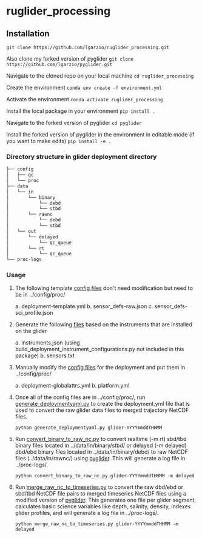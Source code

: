 # ruglider_processing

## Installation

`git clone https://github.com/lgarzio/ruglider_processing.git`

Also clone my forked version of pyglider
`git clone https://github.com/lgarzio/pyglider.git`

Navigate to the cloned repo on your local machine
`cd ruglider_processing`

Create the environment
`conda env create -f environment.yml`

Activate the environment
`conda activate ruglider_processing`

Install the local package in your environment
`pip install .`

Navigate to the forked version of pyglider
`cd pyglider`

Install the forked version of pyglider in the environment in editable mode (if you want to make edits)
`pip install -e .`

### Directory structure in glider deployment directory

```bash
├── config
│   ├── qc
│   └── proc
├── data
│   └── in 
│       └── binary
│           └── debd
│           └── stbd
│       └── rawnc
│           └── debd
│           └── stbd
│   └── out
│       └── delayed
│           └── qc_queue
│       └── rt
│           └── qc_queue
└── proc-logs
```

### Usage

1. The following template [config files](https://github.com/lgarzio/ruglider_processing/tree/master/example_config_files) don't need modification but need to be in ../config/proc/
    
    a. deployment-template.yml
    b. sensor_defs-raw.json
    c. sensor_defs-sci_profile.json

2. Generate the following [files](https://github.com/lgarzio/ruglider_processing/tree/master/example_config_files) based on the instruments that are installed on the glider
    
    a. instruments.json (using build_deployment_instrument_configurations.py not included in this package)
    b. sensors.txt

3. Manually modify the [config files](https://github.com/lgarzio/ruglider_processing/tree/master/example_config_files) for the deployment and put them in ../config/proc/
    
    a. deployment-globalattrs.yml
    b. platform.yml

4. Once all of the config files are in ../config/proc/, run [generate_deploymentyaml.py](https://github.com/lgarzio/ruglider_processing/blob/master/generate_deploymentyaml.py) to create the deployment.yml file that is used to convert the raw glider data files to merged trajectory NetCDF files.

    `python generate_deploymentyaml.py glider-YYYYmmddTHHMM`

5. Run [convert_binary_to_raw_nc.py](https://github.com/lgarzio/ruglider_processing/blob/master/convert_binary_to_raw_nc.py) to convert realtime (-m rt) sbd/tbd binary files located in ../data/in/binary/stbd/ or delayed (-m delayed) dbd/ebd binary files located in ../data/in/binary/debd/ to raw NetCDF files (../data/in/rawnc/) using [pyglider](https://pyglider.readthedocs.io/en/latest/pyglider/pyglider.html). This will generate a log file in ../proc-logs/.

    `python convert_binary_to_raw_nc.py glider-YYYYmmddTHHMM -m delayed`

6. Run [merge_raw_nc_to_timeseries.py](https://github.com/lgarzio/ruglider_processing/blob/master/merge_raw_nc_to_timeseries.py) to convert the raw dbd/ebd or sbd/tbd NetCDF file pairs to merged timeseries NetCDF files using a modified version of [pyglider](https://pyglider.readthedocs.io/en/latest/pyglider/pyglider.html). This generates one file per glider segment, calculates basic science variables like depth, salinity, density, indexes glider profiles, and will generate a log file in ../proc-logs/.

    `python merge_raw_nc_to_timeseries.py glider-YYYYmmddTHHMM -m delayed`
